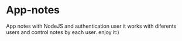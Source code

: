 # App-notes
App notes with NodeJS and authentication user
it works with diferents users and control notes by each user.
enjoy it:)
